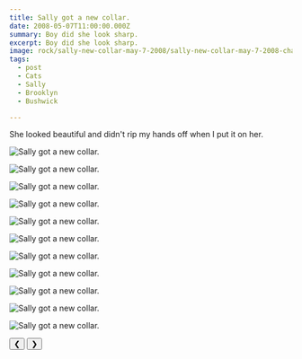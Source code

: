 ```yaml
---
title: Sally got a new collar.
date: 2008-05-07T11:00:00.000Z
summary: Boy did she look sharp.
excerpt: Boy did she look sharp.
image: rock/sally-new-collar-may-7-2008/sally-new-collar-may-7-2008-chandelilcious.jpg
tags:
  - post 
  - Cats 
  - Sally
  - Brooklyn
  - Bushwick

---
```


She looked beautiful and didn't rip my hands off when I put it on her.

<div id="viewport">

![Sally got a new collar.](/static/img/rock/sally-new-collar-may-7-2008/sally-new-collar-may-7-2008-bushwick.jpg "MSally got a new collar.")

![Sally got a new collar.](/static/img/rock/sally-new-collar-may-7-2008/sally-new-collar-may-7-2008-sallyatwork.jpg "Sally got a new collar.")

![Sally got a new collar.](/static/img/rock/sally-new-collar-may-7-2008/sally-new-collar-may-7-2008-sallycollar.jpg "MSally got a new collar.")

![Sally got a new collar.](/static/img/rock/sally-new-collar-may-7-2008/sally-new-collar-may-7-2008-sallyrollingontable.jpg "Sally got a new collar.")

![Sally got a new collar.](/static/img/rock/sally-new-collar-may-7-2008/sally-new-collar-may-7-2008-sallyseductress.jpg "Sally got a new collar.")

![Sally got a new collar.](/static/img/rock/sally-new-collar-may-7-2008/sally-new-collar-may-7-2008-sallyserene.jpg "Sally got a new collar.")

![Sally got a new collar.](/static/img/rock/sally-new-collar-may-7-2008/sally-new-collar-may-7-2008-sallysupercute.jpg "MSally got a new collar.")

![Sally got a new collar.](/static/img/rock/sally-new-collar-may-7-2008/sally-new-collar-may-7-2008-sallyuhuh.jpg "Sally got a new collar.")

![Sally got a new collar.](/static/img/rock/sally-new-collar-may-7-2008/sally-new-collar-may-7-2008-sallyverycute.jpg "Sally got a new collar.")

![Sally got a new collar.](/static/img/rock/sally-new-collar-may-7-2008/sally-new-collar-may-7-2008-piromano1.jpg "Sally got a new collar.")

![Sally got a new collar.](/static/img/rock/sally-new-collar-may-7-2008/sally-new-collar-may-7-2008-piromano2.jpg "Sally got a new collar.")

</div>
<div class="flex row-reverse space-between">
  <div id="caption"></div>
  <div class="prevnext-container">
    <button id="buttonPrevious">&#10094;</button>
    <button id="buttonNext">&#10095;</button>
  </div>
</div>

